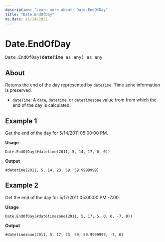 ```yaml
---
description: "Learn more about: Date.EndOfDay"
title: "Date.EndOfDay"
ms.date: 11/14/2022
---
```

# Date.EndOfDay

<pre>
Date.EndOfDay(<b>dateTime</b> as any) as any
</pre>
  
## About

Returns the end of the day represented by `dateTime`. Time zone information is preserved.

* `dateTime`: A `date`, `datetime`, or `datetimezone` value from from which the end of the day is calculated.

## Example 1

Get the end of the day for 5/14/2011 05:00:00 PM.

**Usage**

```powerquery-m
Date.EndOfDay(#datetime(2011, 5, 14, 17, 0, 0))
```

**Output**

`#datetime(2011, 5, 14, 23, 59, 59.9999999)`

## Example 2

Get the end of the day for 5/17/2011 05:00:00 PM -7:00.

**Usage**

```powerquery-m
Date.EndOfDay(#datetimezone(2011, 5, 17, 5, 0, 0, -7, 0))
```

**Output**

`#datetimezone(2011, 5, 17, 23, 59, 59.9999999, -7, 0)`
